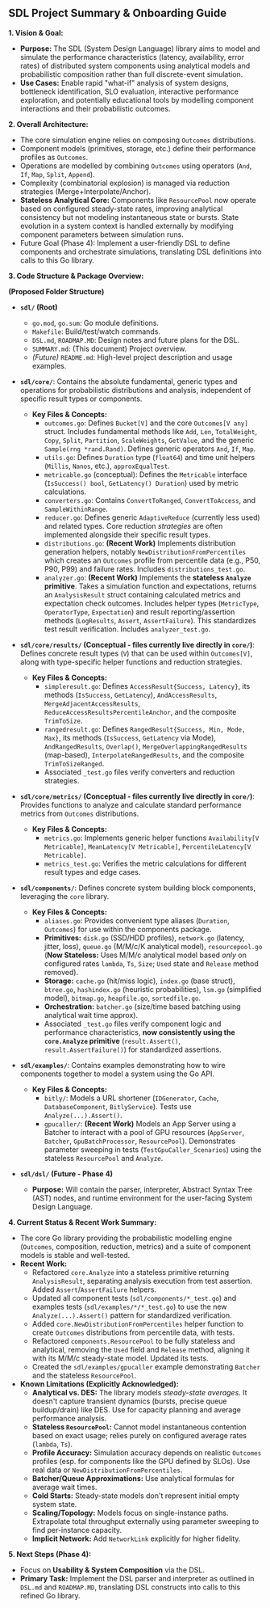 ## SDL Project Summary & Onboarding Guide

**1. Vision & Goal:**

*   **Purpose:** The SDL (System Design Language) library aims to model and simulate the performance characteristics (latency, availability, error rates) of distributed system components using analytical models and probabilistic composition rather than full discrete-event simulation.
*   **Use Cases:** Enable rapid "what-if" analysis of system designs, bottleneck identification, SLO evaluation, interactive performance exploration, and potentially educational tools by modelling component interactions and their probabilistic outcomes.

**2. Overall Architecture:**

*   The core simulation engine relies on composing `Outcomes` distributions.
*   Component models (primitives, storage, etc.) define their performance profiles as `Outcomes`.
*   Operations are modelled by combining `Outcomes` using operators (`And`, `If`, `Map`, `Split`, `Append`).
*   Complexity (combinatorial explosion) is managed via reduction strategies (Merge+Interpolate/Anchor).
*   **Stateless Analytical Core:** Components like `ResourcePool` now operate based on configured steady-state rates, improving analytical consistency but not modeling instantaneous state or bursts. State evolution in a system context is handled externally by modifying component parameters between simulation runs.
*   Future Goal (Phase 4): Implement a user-friendly DSL to define components and orchestrate simulations, translating DSL definitions into calls to this Go library.

**3. Code Structure & Package Overview:**

**(Proposed Folder Structure)**

*   **`sdl/` (Root)**
    *   `go.mod`, `go.sum`: Go module definitions.
    *   `Makefile`: Build/test/watch commands.
    *   `DSL.md`, `ROADMAP.MD`: Design notes and future plans for the DSL.
    *   `SUMMARY.md`: (This document) Project overview.
    *   *(Future)* `README.md`: High-level project description and usage examples.

*   **`sdl/core/`**: Contains the absolute fundamental, generic types and operations for probabilistic distributions and analysis, independent of specific result types or components.
    *   **Key Files & Concepts:**
        *   `outcomes.go`: Defines `Bucket[V]` and the core `Outcomes[V any]` struct. Includes fundamental methods like `Add`, `Len`, `TotalWeight`, `Copy`, `Split`, `Partition`, `ScaleWeights`, `GetValue`, and the generic `Sample(rng *rand.Rand)`. Defines generic operators `And`, `If`, `Map`.
        *   `utils.go`: Defines `Duration` type (`float64`) and time unit helpers (`Millis`, `Nanos`, etc.), `approxEqualTest`.
        *   `metricable.go` (conceptual): Defines the `Metricable` interface (`IsSuccess() bool`, `GetLatency() Duration`) used by metric calculations.
        *   `converters.go`: Contains `ConvertToRanged`, `ConvertToAccess`, and `SampleWithinRange`.
        *   `reducer.go`: Defines generic `AdaptiveReduce` (currently less used) and related types. Core reduction *strategies* are often implemented alongside their specific result types.
        *   `distributions.go`: **(Recent Work)** Implements distribution generation helpers, notably `NewDistributionFromPercentiles` which creates an `Outcomes` profile from percentile data (e.g., P50, P90, P99) and failure rates. Includes `distributions_test.go`.
        *   `analyzer.go`: **(Recent Work)** Implements the **stateless `Analyze` primitive**. Takes a simulation function and expectations, returns an `AnalysisResult` struct containing calculated metrics and expectation check outcomes. Includes helper types (`MetricType`, `OperatorType`, `Expectation`) and result reporting/assertion methods (`LogResults`, `Assert`, `AssertFailure`). This standardizes test result verification. Includes `analyzer_test.go`.

*   **`sdl/core/results/` (Conceptual - files currently live directly in `core/`)**: Defines concrete result types (`V`) that can be used within `Outcomes[V]`, along with type-specific helper functions and reduction strategies.
    *   **Key Files & Concepts:**
        *   `simpleresult.go`: Defines `AccessResult{Success, Latency}`, its methods (`IsSuccess`, `GetLatency`), `AndAccessResults`, `MergeAdjacentAccessResults`, `ReduceAccessResultsPercentileAnchor`, and the composite `TrimToSize`.
        *   `rangedresult.go`: Defines `RangedResult{Success, Min, Mode, Max}`, its methods (`IsSuccess`, `GetLatency` via Mode), `AndRangedResults`, `Overlap()`, `MergeOverlappingRangedResults` (map-based), `InterpolateRangedResults`, and the composite `TrimToSizeRanged`.
        *   Associated `_test.go` files verify converters and reduction strategies.

*   **`sdl/core/metrics/` (Conceptual - files currently live directly in `core/`)**: Provides functions to analyze and calculate standard performance metrics from `Outcomes` distributions.
    *   **Key Files & Concepts:**
        *   `metrics.go`: Implements generic helper functions `Availability[V Metricable]`, `MeanLatency[V Metricable]`, `PercentileLatency[V Metricable]`.
        *   `metrics_test.go`: Verifies the metric calculations for different result types and edge cases.

*   **`sdl/components/`**: Defines concrete system building block components, leveraging the `core` library.
    *   **Key Files & Concepts:**
        *   `aliases.go`: Provides convenient type aliases (`Duration`, `Outcomes`) for use within the components package.
        *   **Primitives:** `disk.go` (SSD/HDD profiles), `network.go` (latency, jitter, loss), `queue.go` (M/M/c/K analytical model), `resourcepool.go` (**Now Stateless:** Uses M/M/c analytical model based *only* on configured rates `lambda`, `Ts`, `Size`; `Used` state and `Release` method removed).
        *   **Storage:** `cache.go` (hit/miss logic), `index.go` (base struct), `btree.go`, `hashindex.go` (heuristic probabilities), `lsm.go` (simplified model), `bitmap.go`, `heapfile.go`, `sortedfile.go`.
        *   **Orchestration:** `batcher.go` (size/time based batching using analytical wait time approx).
        *   Associated `_test.go` files verify component logic and performance characteristics, **now consistently using the `core.Analyze` primitive** (`result.Assert()`, `result.AssertFailure()`) for standardized assertions.

*   **`sdl/examples/`**: Contains examples demonstrating how to wire components together to model a system using the Go API.
    *   **Key Files & Concepts:**
        *   `bitly/`: Models a URL shortener (`IDGenerator`, `Cache`, `DatabaseComponent`, `BitlyService`). Tests use `Analyze(...).Assert()`.
        *   `gpucaller/`: **(Recent Work)** Models an App Server using a Batcher to interact with a pool of GPU resources (`AppServer`, `Batcher`, `GpuBatchProcessor`, `ResourcePool`). Demonstrates parameter sweeping in tests (`TestGpuCaller_Scenarios`) using the stateless `ResourcePool` and `Analyze`.

*   **`sdl/dsl/` (Future - Phase 4)**
    *   **Purpose:** Will contain the parser, interpreter, Abstract Syntax Tree (AST) nodes, and runtime environment for the user-facing System Design Language.

**4. Current Status & Recent Work Summary:**

*   The core Go library providing the probabilistic modelling engine (`Outcomes`, composition, reduction, metrics) and a suite of component models is stable and well-tested.
*   **Recent Work:**
    *   Refactored `core.Analyze` into a stateless primitive returning `AnalysisResult`, separating analysis execution from test assertion. Added `Assert`/`AssertFailure` helpers.
    *   Updated all component tests (`sdl/components/*_test.go`) and examples tests (`sdl/examples/*/*_test.go`) to use the new `Analyze(...).Assert()` pattern for standardized verification.
    *   Added `core.NewDistributionFromPercentiles` helper function to create `Outcomes` distributions from percentile data, with tests.
    *   Refactored `components.ResourcePool` to be fully stateless and analytical, removing the `Used` field and `Release` method, aligning it with its M/M/c steady-state model. Updated its tests.
    *   Created the `sdl/examples/gpucaller` example demonstrating `Batcher` and the stateless `ResourcePool`.
*   **Known Limitations (Explicitly Acknowledged):**
    *   **Analytical vs. DES:** The library models *steady-state averages*. It doesn't capture transient dynamics (bursts, precise queue buildup/drain) like DES. Use for capacity planning and average performance analysis.
    *   **Stateless `ResourcePool`:** Cannot model instantaneous contention based on exact usage; relies purely on configured average rates (`lambda`, `Ts`).
    *   **Profile Accuracy:** Simulation accuracy depends on realistic `Outcomes` profiles (esp. for components like the GPU defined by SLOs). Use real data or `NewDistributionFromPercentiles`.
    *   **Batcher/Queue Approximations:** Use analytical formulas for average wait times.
    *   **Cold Starts:** Steady-state models don't represent initial empty system state.
    *   **Scaling/Topology:** Models focus on single-instance paths. Extrapolate total throughput externally using parameter sweeping to find per-instance capacity.
    *   **Implicit Network:** Add `NetworkLink` explicitly for higher fidelity.

**5. Next Steps (Phase 4):**

*   Focus on **Usability & System Composition** via the DSL.
*   **Primary Task:** Implement the DSL parser and interpreter as outlined in `DSL.md` and `ROADMAP.MD`, translating DSL constructs into calls to this refined Go library.

